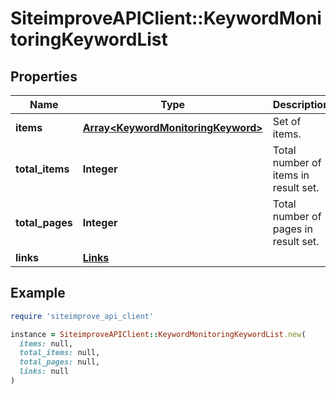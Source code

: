 # SiteimproveAPIClient::KeywordMonitoringKeywordList

## Properties

| Name | Type | Description | Notes |
| ---- | ---- | ----------- | ----- |
| **items** | [**Array&lt;KeywordMonitoringKeyword&gt;**](KeywordMonitoringKeyword.md) | Set of items. |  |
| **total_items** | **Integer** | Total number of items in result set. |  |
| **total_pages** | **Integer** | Total number of pages in result set. |  |
| **links** | [**Links**](Links.md) |  | [optional] |

## Example

```ruby
require 'siteimprove_api_client'

instance = SiteimproveAPIClient::KeywordMonitoringKeywordList.new(
  items: null,
  total_items: null,
  total_pages: null,
  links: null
)
```

